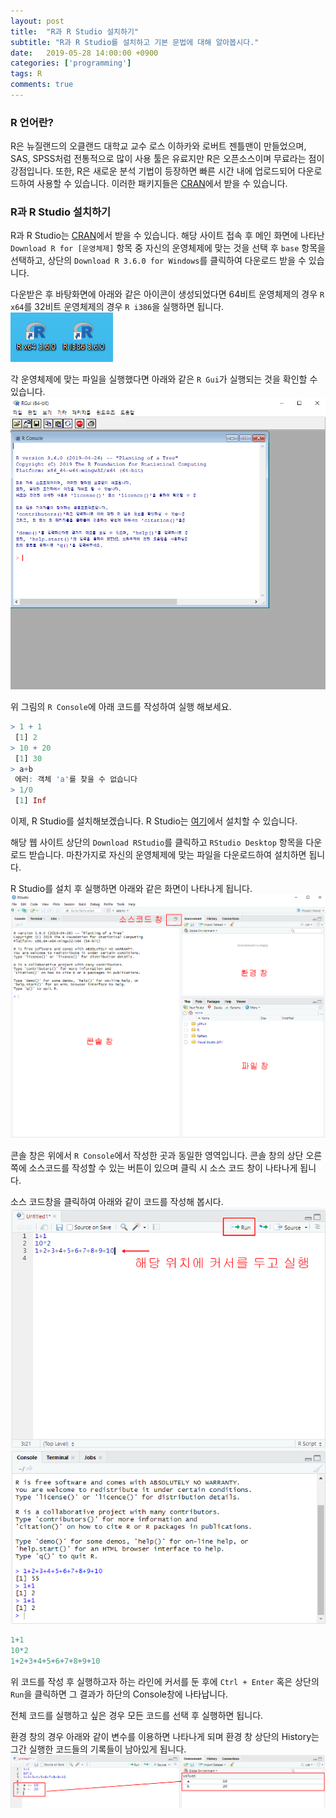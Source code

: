 ```yaml
---
layout: post
title:  "R과 R Studio 설치하기"
subtitle: "R과 R Studio를 설치하고 기본 문법에 대해 알아봅시다."
date:   2019-05-28 14:00:00 +0900
categories: ['programming']
tags: R
comments: true
---
```


### R 언어란?
R은 뉴질랜드의 오클랜드 대학교 교수 로스 이하카와 로버트 젠틀맨이 만들었으며, SAS, SPSS처럼 전통적으로 많이 사용 툴은 유료지만 R은 오픈소스이며 무료라는 점이 강점입니다.
또한, R은 새로운 분석 기법이 등장하면 빠른 시간 내에 업로드되어 다운로드하여 사용할 수 있습니다. 이러한 패키지들은 [CRAN](https://cran.r-project.org/)에서 받을 수 있습니다.

### R과 R Studio 설치하기
R과 R Studio는 [CRAN](https://cran.r-project.org/)에서 받을 수 있습니다. 해당 사이트 접속 후 메인 화면에 나타난 `Download R for [운영체제]` 항목 중 자신의 운영체제에 맞는 것을 선택 후 `base` 항목을 선택하고, 상단의 `Download R 3.6.0 for Windows`를 클릭하여 다운로드 받을 수 있습니다.

다운받은 후 바탕화면에 아래와 같은 아이콘이 생성되었다면 64비트 운영체제의 경우 `R x64`를 32비트 운영체제의 경우 `R i386`을 실행하면 됩니다.
![r_icon](/img/r/basic/r_icon.png)

각 운영체제에 맞는 파일을 실행했다면 아래와 같은 `R Gui`가 실행되는 것을 확인할 수 있습니다.
![r_gui](/img/r/basic/r_gui.png)

위 그림의 `R Console`에 아래 코드를 작성하여 실행 해보세요.

```r
> 1 + 1
 [1] 2
> 10 + 20
 [1] 30
> a+b
 에러: 객체 'a'를 찾을 수 없습니다
> 1/0
 [1] Inf
```

이제, R Studio를 설치해보겠습니다. R Studio는 [여기](https://www.rstudio.com/)에서 설치할 수 있습니다.

해당 웹 사이트 상단의 `Download RStudio`를 클릭하고 `RStudio Desktop` 항목을 다운로드 받습니다. 마찬가지로 자신의 운영체제에 맞는 파일을 다운로드하여 설치하면 됩니다.

R Studio를 설치 후 실행하면 아래와 같은 화면이 나타나게 됩니다.
![r_studio](/img/r/basic/r_studio.png)

콘솔 창은 위에서 `R Console`에서 작성한 곳과 동일한 영역입니다.
콘솔 창의 상단 오른쪽에 소스코드를 작성할 수 있는 버튼이 있으며 클릭 시 소스 코드 창이 나타나게 됩니다.

소스 코드창을 클릭하여 아래와 같이 코드를 작성해 봅시다.
![r_studio_source.png](/img/r/basic/r_studio_source.png)

```r
1+1
10*2
1+2+3+4+5+6+7+8+9+10
```

위 코드를 작성 후 실행하고자 하는 라인에 커서를 둔 후에 `Ctrl + Enter` 혹은 상단의 `Run`을 클릭하면 그 결과가 하단의 Console창에 나타납니다.

전체 코드를 실행하고 싶은 경우 모든 코드를 선택 후 실행하면 됩니다.

환경 창의 경우 아래와 같이 변수를 이용하면 나타나게 되며 환경 창 상단의 History는 그간 실행한 코드들의 기록들이 남아있게 됩니다.
![r_env](/img/r/basic/r_env.png)


